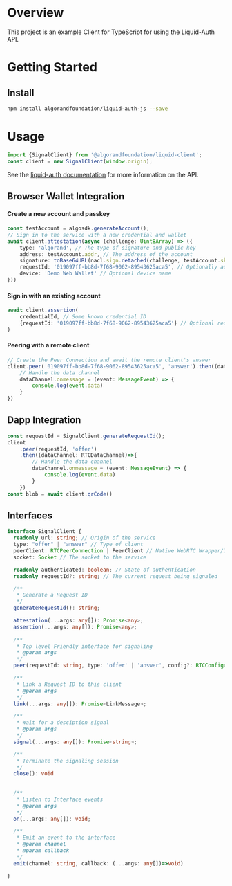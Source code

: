 # Overview

This project is an example Client for TypeScript for using the Liquid-Auth API.

# Getting Started

## Install

```bash
npm install algorandfoundation/liquid-auth-js --save
````

# Usage

```typescript
import {SignalClient} from '@algorandfoundation/liquid-client';
const client = new SignalClient(window.origin);
```

See the [liquid-auth documentation](https://github.com/algorandfoundation/liquid-auth) for more information on the API.

## Browser Wallet Integration

#### Create a new account and passkey
```typescript
const testAccount = algosdk.generateAccount();
// Sign in to the service with a new credential and wallet
await client.attestation(async (challenge: Uint8Array) => ({
    type: 'algorand', // The type of signature and public key
    address: testAccount.addr, // The address of the account
    signature: toBase64URL(nacl.sign.detached(challenge, testAccount.sk)), // The signature of the challenge
    requestId: '019097ff-bb8d-7f68-9062-89543625aca5', // Optionally authenticate a remote peer
    device: 'Demo Web Wallet' // Optional device name
}))
```
#### Sign in with an existing account
```typescript
await client.assertion(
    credentialId, // Some known credential ID
    {requestId: '019097ff-bb8d-7f68-9062-89543625aca5'} // Optional requestId to link
)
```
#### Peering with a remote client

```typescript
// Create the Peer Connection and await the remote client's answer
client.peer('019097ff-bb8d-7f68-9062-89543625aca5', 'answer').then((dataChannel: RTCDataChannel)=>{
    // Handle the data channel
    dataChannel.onmessage = (event: MessageEvent) => {
        console.log(event.data)
    }
})
```

## Dapp Integration

```typescript
const requestId = SignalClient.generateRequestId();
client
    .peer(requestId, 'offer')
    .then((dataChannel: RTCDataChannel)=>{
        // Handle the data channel
        dataChannel.onmessage = (event: MessageEvent) => {
            console.log(event.data)
        }
    })
const blob = await client.qrCode()
```

## Interfaces

```typescript
interface SignalClient {
  readonly url: string; // Origin of the service
  type: "offer" | "answer" // Type of client
  peerClient: RTCPeerConnection | PeerClient // Native WebRTC Wrapper/Interface
  socket: Socket // The socket to the service

  readonly authenticated: boolean; // State of authentication
  readonly requestId?: string; // The current request being signaled

  /**
   * Generate a Request ID
   */
  generateRequestId(): string;

  attestation(...args: any[]): Promise<any>;
  assertion(...args: any[]): Promise<any>;
  
  /**
   * Top level Friendly interface for signaling
   * @param args
   */
  peer(requestId: string, type: 'offer' | 'answer', config?: RTCConfiguration): Promise<void>;

  /**
   * Link a Request ID to this client
   * @param args
   */
  link(...args: any[]): Promise<LinkMessage>;

  /**
   * Wait for a desciption signal
   * @param args
   */
  signal(...args: any[]): Promise<string>;

  /**
   * Terminate the signaling session
   */
  close(): void
  
  
  /**
   * Listen to Interface events
   * @param args
   */
  on(...args: any[]): void;

  /**
   * Emit an event to the interface
   * @param channel
   * @param callback
   */
  emit(channel: string, callback: (...args: any[])=>void)

}
```

